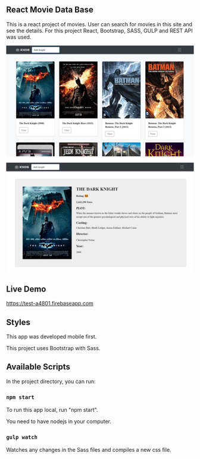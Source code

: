 ## React Movie Data Base
This is a react project of movies. User can search for movies in this site and see the details. For this project React, Bootstrap, SASS, GULP and REST API was used.

<p align="center">
  <img src="./src/assets/images/LandingPage.JPG">
</p>
<p align="center">
  <img src="./src/assets/images/DetailPage.JPG">
</p>


## Live Demo
https://test-a4801.firebaseapp.com

## Styles
This app was developed mobile first.

This project uses Bootstrap with Sass.

## Available Scripts

In the project directory, you can run:

### `npm start`

To run this app local, run "npm start".

You need to have nodejs in your computer.


### `gulp watch`

Watches any changes in the Sass files and compiles a new css file.




